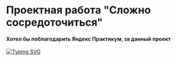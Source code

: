 # Проектная работа "Сложно сосредоточиться"
####  Хотел бы поблагодарить Яндекс Практикум, за данный проект
[![Typing SVG](https://readme-typing-svg.herokuapp.com?color=%2336BCF7&lines=Ссылка+на+репозиторий)](https://github.com/zymtxsry/zakrivayuschiy-teg-f) 